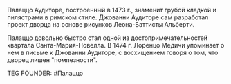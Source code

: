 Палаццо Аудиторе, построенный в 1473 г., знаменит грубой кладкой и пилястрами в римском стиле. Джованни Аудиторе сам разработал проект дворца на основе рисунков Леона-Баттисты Альберти.

Палаццо довольно быстро стал одной из достопримечательностей квартала Санта-Мария-Новелла. В 1474 г. Лоренцо Медичи упоминает о нем в письме к Джованни Аудиторе, с восхищением говоря о том, что дворец лишен "помпезности".












TEG FOUNDER:
#Палаццо